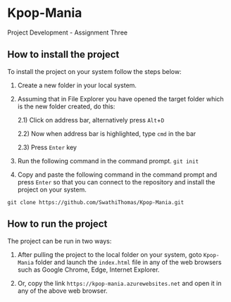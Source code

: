 # Kpop-Mania
Project Development - Assignment Three

## How to install the project
To install the project on your system follow the steps below:

1) Create a new folder in your local system.

2) Assuming that in File Explorer you have opened the target folder which is the new folder created, do this:

    2.1) Click on address bar, alternatively press ```Alt```+```D```
    
    2.2) Now when address bar is highlighted, type ```cmd``` in the bar
    
    2.3) Press ```Enter``` key

3) Run the following command in the command prompt.
```git init```

4) Copy and paste the following command in the command prompt and press ```Enter``` so that you can connect to the repository and install the project on your system.
```
git clone https://github.com/SwathiThomas/Kpop-Mania.git
```

## How to run the project
The project can be run in two ways:

1) After pulling the project to the local folder on your system, goto ```Kpop-Mania``` folder and launch the ```index.html``` file in any of the web browsers such as Google Chrome, Edge, Internet Explorer.

2) Or, copy the link ```https://kpop-mania.azurewebsites.net``` and open it in any of the above web browser.
